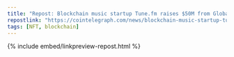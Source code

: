```yaml
---
title: "Repost: Blockchain music startup Tune.fm raises $50M from Global Emerging Markets"
repostlink: "https://cointelegraph.com/news/blockchain-music-startup-tune-fm-raises-50-m-global-emerging-markets"
tags: [NFT, blockchain]
---
```


{% include embed/linkpreview-repost.html %}
